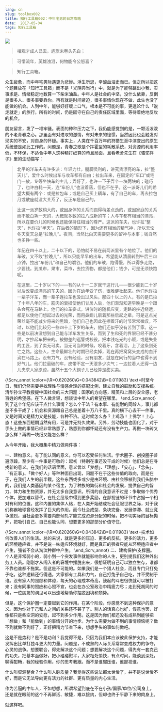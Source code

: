 ```yaml
---
lang: cn
slug: toolbox002
title: 知行工具箱002：中年宅男的日常攻略
date:  2017-05-04
tags: 知行工具箱
---
```

<!-- more -->
![](http://oouh9u8nz.bkt.gdipper.com//toolbox002.jpg)

> 楼观才成人已去，旌旗未卷头先白；

> 可惜流年，英雄浊泪，何物能令公怒喜？

> 知行工具箱。

众生疲惫，而中年宅男际遇更为悲惨。浮生所思，辛酸血泪史而已。但之所以把这个题目放在「知行工具箱」而不是「光阴典当行」中，就是为了能够跳出小我，实事求是、情绪稳定地数算一下柴米油盐。中年人是社会的中坚，没什么依靠，反倒是很多人、很多事要靠你。再有就是时间紧迫，很多事情你现在不做，此生也没了能做的机会。人到中年，能够好好缓上口气，根本是不可能的事，更遑论什么「说走就走」的旅行。所有的时间，仍是固守在自己的责任区域里面，等待着绝地反攻的机会。

朋友留言，发了一堆牢骚。表面的种种压力之下，我仍能感觉到的是，一颗活泼泼的不老青春之心。那里面有对进取的激情，有对未来的憧憬，当然因此也会触发对现实的不安，对自身的怀疑。事实上，人类在千百万年的狩猎生涯中演变出的原生系统便是如此工作的。问题是，青春之歌是个挥霍型的耗散系统，对资源的利用率低，不环保，不适合中年人这种精打细算的苟且局面，且看老舍先生在《骆驼祥子》里的生动描写：

> 北平的洋车夫有许多派：年轻力壮，腿脚灵利的，讲究赁漂亮的车，拉“整天儿”，爱什么时候出车与收车都有自由；拉出车来，在固定的“车口”或宅门一放，专等坐快车的主儿；弄好了，也许一下子弄个一块两块的；碰巧了，也许白耗一天，连“车份儿”也没着落，但也不在乎。这一派哥儿们的希望大概有两个：或是拉包车；或是自己买上辆车，有了自己的车，再去拉包月或散座就没大关系了，反正车是自己的。 

> 比这一派岁数稍大的，或因身体的关系而跑得稍差点劲的，或因家庭的关系而不敢白耗一天的，大概就多数的拉八成新的车；人与车都有相当的漂亮，所以在要价儿的时候也还能保持住相当的尊严。这派的车夫，也许拉“整天”，也许拉“半天”。在后者的情形下，因为还有相当的精气神，所以无论冬天夏天总是“拉晚儿”。夜间，当然比白天需要更多的留神与本事；钱自然也多挣一些。 

> 年纪在四十以上，二十以下的，恐怕就不易在前两派里有个地位了。他们的车破，又不敢“拉晚儿”，所以只能早早的出车，希望能从清晨转到午后三四点钟，拉出“车份儿”和自己的嚼谷。他们的车破，跑得慢，所以得多走路，少要钱。到瓜市，果市，菜市，去拉货物，都是他们；钱少，可是无须快跑呢。 

> 在这里，二十岁以下的——有的从十一二岁就干这行儿——很少能到二十岁以后改变成漂亮的车夫的，因为在幼年受了伤，很难健壮起来。他们也许拉一辈子洋车，而一辈子连拉车也没出过风头。那四十以上的人，有的是已拉了十年八年的车，筋肉的衰损使他们甘居人后，他们渐渐知道早晚是一个跟头会死在马路上。他们的拉车姿式，讲价时的随机应变，走路的抄近绕远，都足以使他们想起过去的光荣，而用鼻翅儿扇着那些后起之辈。可是这点光荣丝毫不能减少将来的黑暗，他们自己也因此在擦着汗的时节常常微叹。不过，以他们比较另一些四十上下岁的车夫，他们还似乎没有苦到了家。这一些是以前决没想到自己能与洋车发生关系，而到了生和死的界限已经不甚分明，才抄起车把来的。被撤差的巡警或校役，把本钱吃光的小贩，或是失业的工匠，到了卖无可卖，当无可当的时候，咬着牙，含着泪，上了这条到死亡之路。这些人，生命最鲜壮的时期已经卖掉，现在再把窝窝头变成的血汗滴在马路上。没有力气，没有经验，没有朋友，就是在同行的当中也得不到好气儿。他们拉最破的车，皮带不定一天泄多少次气；一边拉着人还得一边儿央求人家原谅，虽然十五个大铜子儿已经算是甜买卖。 

{\Scrv_annot \color={\R=0.620260\G=0.043842\B=0.011983} \text=时至今日，我们仍然需要寻找理性与情感合理的搭配比例，建立自我的鼓励和支撑系统。清华孙立平教授提中国社会的三大问题：国家的方向感，精英和上层的安全感，老百姓的希望感。在下人微言轻，想谈谈中年人的希望在哪里。
\end_Scrv_annot}
到了这个年纪应该干点什么事情？怎么个干法？有本事、有能耐的同龄人，事儿都差不多干成了；机会和资源跟自己总是差着十万八千里。真的横下心去干一件事，又是时间又是精力又是技能，各种不济。这时候怎么办？上鸡汤！上佛学！上心态！这些东西短期当然有用，可是并无持久效果。另外，劳动技能也固化了，对于手头上做的事情已经非常熟悉了，熟悉到你都怀疑还有没有生产力。再搬一块砖又怎么样？再糊一块纸又能怎么样？

从今年开始，我大概集中精力做两件事：

一、建构意义。有了能认同的意义，你可以忍受任何生活。学术圈子、创投圈子普遍浮躁，至少有一件事是可敬的：起初（特别在事还没干成的时候）他们总是在寻找新的意义。在我们的话语里面，意义曾以「梦想」、「理想」、「安心」、「念头」、「有正事」、「做个好人」等种种面目出现，问题不在于这些价值的取向，而是在于，在我们人生的前半截，这些东西或多或少是由环境、由社会移植到我们头脑中的，我们是人类基因的某个宿主，为了种族的繁衍和社会的发展，提供自己的智力、体力和生物资源，并无太多自我意识。所谓的自我意识不过是：争取做个优秀个体，更加难以替代，在社会层级中得到更多奖励，在鄙视链的环节中占据一个相对有利的位置。这种内置的集体人格，在人类开始结成社会征服世界之际，对于我们称霸地球曾经发挥了巨大的作用，而今社会成型、条块完备、发展停滞、就业竞争激烈，当社会更多需要内部倾轧才能完成资源分配的时候，把不切实际的目标拋开，把吸引自己、自己也能认同、想要更多的那部分价值守住。

{\Scrv_annot \color={\R=0.620260\G=0.043842\B=0.011983} \text=技术如何改善人们的生活。总的来说，就是更多的压迫、更多的反抗。更多的活力，更多的环境适应者。并不是说一味适应环境就好，而是真正的强者只能从环境适应者中产生，强者不会从淘汰种群中产生。
\end_Scrv_annot}
二、建构保护/支撑圈。个人是非常弱小的，弱小到一个突发事件就能影响你的人生，更别提我们这种外出务工人员。刚刚才从闯入者的窘境中摆脱出来，很想证明自己可以独立生存，谁都不靠也谁都不拖累。但这是不可能的。如果我们是一个猎人社会，而且专门只打兔子吃，这种逻辑还行得通，大家都有工具和力气，自己打兔子自己吃，并不受制于谁。没有家人的照顾和体谅，每天的心理成本奇高，鼓起的斗志很快就可以被打来；没有同事的照应和心照不宣，也会在办公室政治中精疲力尽；走到死胡同的时候，一位朋友的洞见可以迅速地帮助你摆脱困境和颓势。

但是，这个保护圈一定要起到它的作用。在某个阶段，你感觉不到这种保护的意义。因为你对于己和人之间的关系还不甚了了。别人的话真心也好，假意也罢，好像都只是些空洞的安慰，起不到多少作用。这是因为你们都还没有成熟到能够把「想做」和「能做到」的事情分开的地步。为什么需要为做不到的事情烦恼呢？做不到就做不到好了，正好把精力节省下来，想想手头的事如何做吧。

这是不是势利？是不是功利？我觉得不是，只因为我们本应该彼此保护支持，才能发挥出比单打独斗更大的力量。问题是，不成熟的人际关系常常变成权力的争夺，心灵的战争。想要联合，得先解决这个问题；想要解决这个问题，得先有一套克己的功夫，把基本面做好，把小磕碰熨平，大家相处愉快，有点时间，能谈到深处，聊得酣畅，我的经验你用，你的思考我跟。而不是谁碾压谁，谁鄙视谁。

什么叫资源整合？什么叫人脉质量？我觉得这些说法都太世侩了，并不是说世侩不好，而是它无法导向更有活力的社群、更有质量的内心生活。

作为苦逼的中年人，不如想想，所谓希望到底在不在小孩/国家/单位/公司身上，还是就在眼前的这个不再鲜活、敏捷，难以接纳，但却也终于平静下来的肉身上。

就这样吧。
